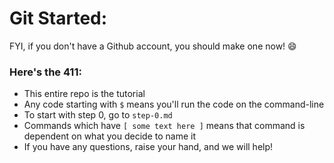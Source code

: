 # Git Started:
FYI, if you don't have a Github account, you should make one now! :smile:
### Here's the 411:
- This entire repo is the tutorial
- Any code starting with `$` means you'll run the code on the command-line
- To start with step 0, go to `step-0.md`
- Commands which have `[ some text here ]` means that command is dependent on what you decide to name it
- If you have any questions, raise your hand, and we will help!
